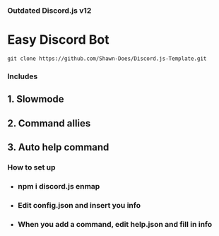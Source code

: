 ### Outdated Discord.js v12
# Easy Discord Bot
`git clone https://github.com/Shawn-Does/Discord.js-Template.git`

### Includes
## 1. Slowmode
## 2. Command allies
## 3. Auto help command

### How to set up

- ### npm i discord.js enmap
- ### Edit config.json and insert you info
- ### When you add a command, edit help.json and fill in info
